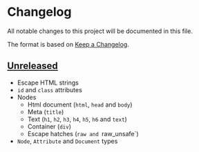 # Changelog

All notable changes to this project will be documented in this file.

The format is based on [Keep a Changelog](https://keepachangelog.com/en/1.0.0/).


## [Unreleased]

* Escape HTML strings
* `id` and `class` attributes
* Nodes
  * Html document (`html`, `head` and `body`)
  * Meta (`title`)
  * Text (`h1`, `h2`, `h3`, `h4`, `h5`, `h6` and `text`)
  * Container (`div`)
  * Escape hatches (`raw and `raw_unsafe`)
* `Node`, `Attribute` and `Document` types

[Unreleased]: https://github.com/jcornaz/fun-html/compare/...HEAD
